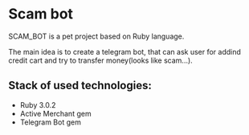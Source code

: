 # Scam bot

SCAM_BOT is a pet project based on Ruby language. 

The main idea is to create a telegram bot, that can ask user for addind credit cart and try to transfer money(looks like scam...).

## Stack of used technologies: 
- Ruby 3.0.2
- Active Merchant gem
- Telegram Bot gem
